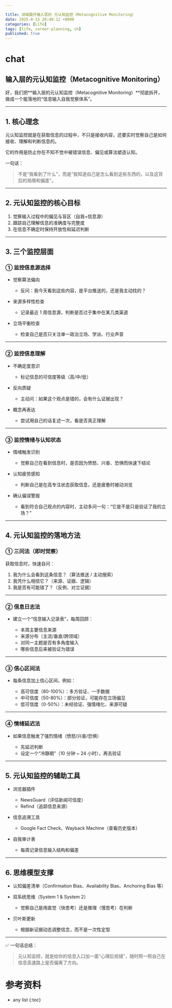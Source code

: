 ```yaml
---

title: 详细展开输入层的 元认知监控（Metacognitive Monitoring）
date: 2025-8-15 20:40:12 +0800
categories: [Life]
tags: [life, career-planning, sh]
published: true
---
```




# chat

## 输入层的元认知监控（Metacognitive Monitoring）


好，我们把\*\*输入层的元认知监控（Metacognitive Monitoring）\*\*彻底拆开，做成一个能落地的“信息输入自我觉察体系”。

---

## 1. 核心理念

元认知监控就是在获取信息的过程中，不只是接收内容，还要实时觉察自己是如何接收、理解和判断信息的。


它的作用是防止你在不知不觉中被错误信息、偏见或算法塑造认知。

一句话：

> 不是“我看到了什么”，而是“我知道自己是怎么看到这些东西的，以及这背后的局限和偏差”。

---

## 2. 元认知监控的核心目标

1. 觉察输入过程中的偏见与盲区（自我+信息源）
2. 跟踪自己理解信息的准确度与完整度
3. 在信息不确定时保持开放性和延迟判断

---

## 3. 三个监控层面

### ① 监控信息源选择

* 觉察算法偏向

  * 反问：我今天看到这些内容，是平台推送的，还是我主动找的？
* 来源多样性检查

  * 记录最近 1 周信息源，判断是否过于集中在某几类渠道
* 立场平衡检查

  * 检查自己是否只关注单一政治立场、学派、行业声音

---

### ② 监控信息理解

* 不确定度意识

  * 标记信息的可信度等级（高/中/低）
* 反向质疑

  * 主动问：如果这个观点是错的，会有什么证据出现？
* 概念再表达

  * 尝试用自己的话复述一次，看是否真正理解

---

### ③ 监控情绪与认知状态

* 情绪触发识别

  * 觉察自己在看到信息时，是否因为愤怒、兴奋、恐惧而快速下结论
* 认知疲劳感知

  * 判断自己是在高专注状态获取信息，还是疲惫时被动浏览
* 确认偏误警报

  * 看到符合自己观点的内容时，主动多问一句：“它是不是只是验证了我的立场？”

---

## 4. 元认知监控的落地方法

### ① 三问法（即时觉察）

获取信息时，快速自问：

1. 我为什么会看到这条信息？（算法推送 / 主动搜索）
2. 我凭什么相信它？（来源、证据、逻辑）
3. 我是否有可能错了？（反例、对立证据）

---

### ② 信息日志法

* 建立一个“信息输入记录表”，每周回顾：

  * 本周主要信息来源
  * 来源分布（主流/垂直/跨领域）
  * 对同一主题是否有多角度输入
  * 哪些信息后来被验证为错误

---

### ③ 信心区间法

* 每条信息加上信心区间，例如：

  * 高可信度（80-100%）：多方验证、一手数据
  * 中可信度（50-80%）：部分验证，可能存在立场偏见
  * 低可信度（0-50%）：未经验证、强情绪化、来源可疑

---

### ④ 情绪延迟法

* 如果信息触发了强烈情绪（愤怒/兴奋/恐惧）

  * 先延迟判断
  * 设定一个“冷静期”（10 分钟 \~ 24 小时），再去验证

---

## 5. 元认知监控的辅助工具

* 浏览器插件

  * NewsGuard（评估新闻可信度）
  * Refind（追踪信息来源）
* 信息追溯工具

  * Google Fact Check、Wayback Machine（查看历史版本）
* 自我审计表

  * 每周记录信息输入结构和偏差

---

## 6. 思维模型支撑

* 认知偏差清单（Confirmation Bias、Availability Bias、Anchoring Bias 等）
* 双系统思维（System 1 & System 2）

  * 觉察自己是用直觉（快思考）还是推理（慢思考）在判断
* 贝叶斯更新

  * 根据新证据动态调整信念，而不是一次性定型

---

✅ 一句话总结：

> 元认知监控，就是给你的信息入口加一面“心理后视镜”，随时照一照自己在信息高速路上是否偏离了方向。

# 参考资料

* any list
{:toc}
